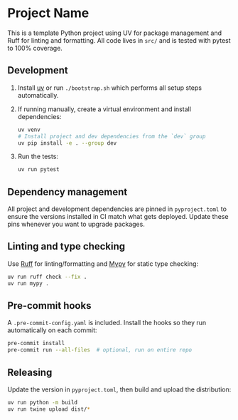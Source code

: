 # Project Name

This is a template Python project using UV for package management and Ruff for
linting and formatting. All code lives in `src/` and is tested with pytest to
100% coverage.

## Development

1. Install [uv](https://github.com/astral-sh/uv) or run `./bootstrap.sh` which
   performs all setup steps automatically.
2. If running manually, create a virtual environment and install dependencies:

   ```bash
   uv venv
   # Install project and dev dependencies from the `dev` group
   uv pip install -e . --group dev
   ```

3. Run the tests:

   ```bash
   uv run pytest
   ```

## Dependency management

All project and development dependencies are pinned in `pyproject.toml` to
ensure the versions installed in CI match what gets deployed. Update these pins
whenever you want to upgrade packages.

## Linting and type checking

Use [Ruff](https://github.com/astral-sh/ruff) for linting/formatting and
[Mypy](https://mypy-lang.org/) for static type checking:

```bash
uv run ruff check --fix .
uv run mypy .
```

## Pre-commit hooks

A `.pre-commit-config.yaml` is included. Install the hooks so they run
automatically on each commit:

```bash
pre-commit install
pre-commit run --all-files  # optional, run on entire repo
```

## Releasing

Update the version in `pyproject.toml`, then build and upload the distribution:

```bash
uv run python -m build
uv run twine upload dist/*
```

